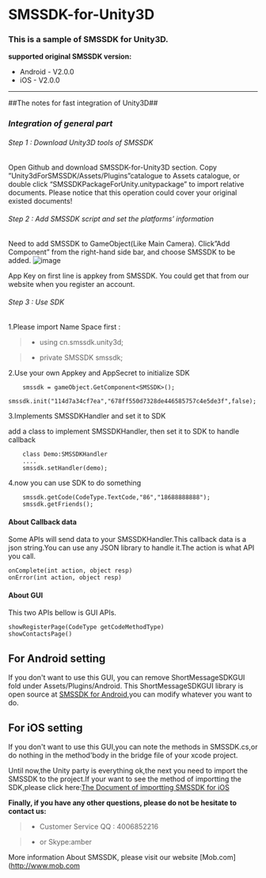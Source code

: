 # SMSSDK-for-Unity3D
### This is a sample of SMSSDK for Unity3D.
**supported original SMSSDK version:**

- Android - V2.0.0
- iOS - V2.0.0

----------------------------------------------------

##The notes for fast integration of Unity3D##

### *Integration of general part*

###### Step 1 : Download Unity3D tools of SMSSDK

Open Github and download SMSSDK-for-Unity3D section. Copy ”Unity3dForSMSSDK/Assets/Plugins”catalogue to Assets catalogue, or double click “SMSSDKPackageForUnity.unitypackage” to import relative documents.
Please notice that this operation could cover your original existed documents!

###### Step 2 : Add SMSSDK script and set the platforms’ information

Need to add SMSSDK to GameObject(Like Main Camera). Click”Add Component” from the right-hand side bar, and choose SMSSDK to be added.
![image](http://wiki.mob.com/wp-content/uploads/2015/09/step1.jpg)

App Key on first line is appkey from SMSSDK. You could get that from our website when you register an account. 

###### Step 3 : Use SDK

1.Please import Name Space first :

> * using cn.smssdk.unity3d;

> * private SMSSDK smssdk;
        
2.Use your own  Appkey and AppSecret to initialize SDK

		smssdk = gameObject.GetComponent<SMSSDK>();
		smssdk.init("114d7a34cf7ea","678ff550d7328de446585757c4e5de3f",false);

3.Implements SMSSDKHandler and set it to SDK

add a class to implement SMSSDKHandler, then set it to SDK to handle callback

        class Demo:SMSSDKHandler
		....
		smssdk.setHandler(demo);

4.now you can use SDK to do something

		smssdk.getCode(CodeType.TextCode,"86","18688888888");
		smssdk.getFriends();

#### About Callback data
Some APIs will send data to your SMSSDKHandler.This callback data is a json string.You can use  any JSON library to handle it.The action is what API you call.

	onComplete(int action, object resp)
	onError(int action, object resp)

#### About GUI

This two APIs bellow is GUI APIs.

	showRegisterPage(CodeType getCodeMethodType)
	showContactsPage()
## For Android setting
If you don't want to  use this GUI, you can remove ShortMessageSDKGUI fold under Assets/Plugins/Android. This ShortMessageSDKGUI library is open source at [SMSSDK for Android](https://github.com/MobClub/SMSSDK-for-Android),you can modify whatever you want to do.

## For iOS setting
If you don't want to  use this GUI,you can note the methods in SMSSDK.cs,or do nothing in the method'body in the bridge file of your xcode project.

Until now,the Unity party is everything ok,the next you need to import the SMSSDK to the project.If your want to see the method of importting the SDK,please click here:[The Document of importting SMSSDK for iOS](https://github.com/MobClub/SMSSDK-for-iOS)

**Finally, if you have any other questions, please do not be hesitate to contact us:**

> * Customer Service QQ : 4006852216

> * or Skype:amber

More information About SMSSDK, please visit our website [Mob.com](http://www.mob.com
